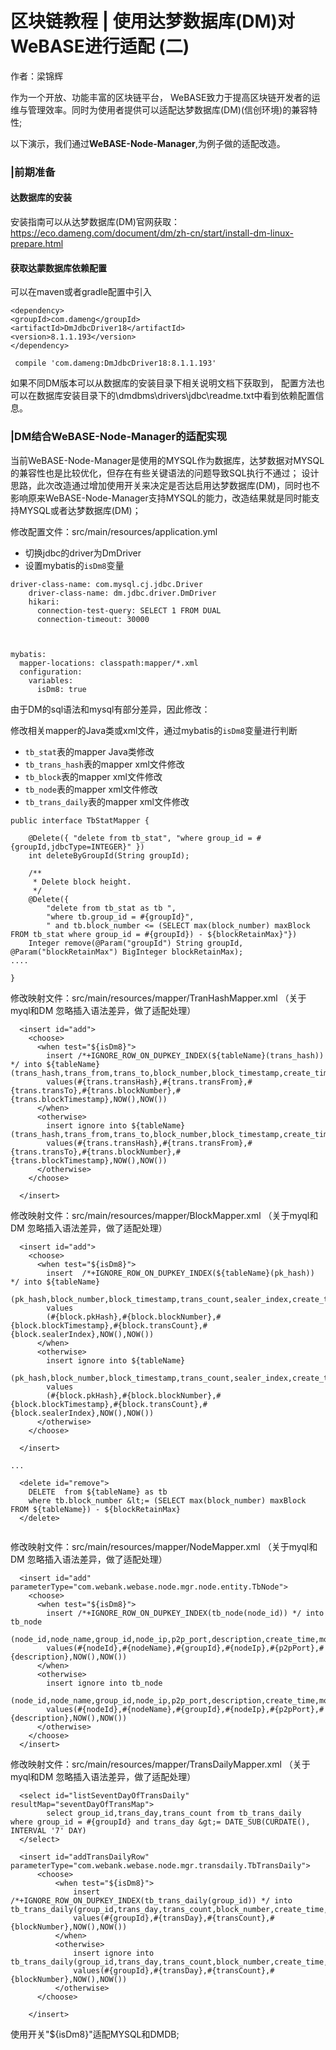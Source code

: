 # 区块链教程 | 使用达梦数据库(DM)对WeBASE进行适配 (二)
作者：梁锦辉

作为一个开放、功能丰富的区块链平台， WeBASE致力于提高区块链开发者的运维与管理效率。同时为使用者提供可以适配达梦数据库(DM)(信创环境)的兼容特性;

以下演示，我们通过**WeBASE-Node-Manager**,为例子做的适配改造。

### |前期准备
#### 达数据库的安装
安装指南可以从达梦数据库(DM)官网获取：https://eco.dameng.com/document/dm/zh-cn/start/install-dm-linux-prepare.html

#### 获取达蒙数据库依赖配置
可以在maven或者gradle配置中引入

``` maven依赖配置示例
<dependency>
<groupId>com.dameng</groupId>
<artifactId>DmJdbcDriver18</artifactId>
<version>8.1.1.193</version>
</dependency>
```

``` gradle依赖配置示例
 compile 'com.dameng:DmJdbcDriver18:8.1.1.193'
```
   

如果不同DM版本可以从数据库的安装目录下相关说明文档下获取到，
配置方法也可以在数据库安装目录下的\dmdbms\drivers\jdbc\readme.txt中看到依赖配置信息。

### |DM结合WeBASE-Node-Manager的适配实现
当前WeBASE-Node-Manager是使用的MYSQL作为数据库，达梦数据对MYSQL的兼容性也是比较优化，但存在有些关键语法的问题导致SQL执行不通过；
设计思路，此次改造通过增加使用开关来决定是否达启用达梦数据库(DM)，同时也不影响原来WeBASE-Node-Manager支持MYSQL的能力，改造结果就是同时能支持MYSQL或者达梦数据库(DM)；


修改配置文件：src/main/resources/application.yml
- 切换jdbc的driver为DmDriver
- 设置mybatis的`isDm8`变量

```
driver-class-name: com.mysql.cj.jdbc.Driver
    driver-class-name: dm.jdbc.driver.DmDriver
    hikari:
      connection-test-query: SELECT 1 FROM DUAL
      connection-timeout: 30000



mybatis: 
  mapper-locations: classpath:mapper/*.xml
  configuration:
    variables:
      isDm8: true

```

由于DM的sql语法和mysql有部分差异，因此修改：

修改相关mapper的Java类或xml文件，通过mybatis的`isDm8`变量进行判断
- `tb_stat`表的mapper Java类修改
- `tb_trans_hash`表的mapper xml文件修改
- `tb_block`表的mapper xml文件修改
- `tb_node`表的mapper xml文件修改
- `tb_trans_daily`表的mapper xml文件修改

``` 由于当前版本的mysql是关联查询删除，DM对这样语法支持不太友好，于是修改为通过子持查询方式删除，mysql和DM都支持的；
public interface TbStatMapper {

    @Delete({ "delete from tb_stat", "where group_id = #{groupId,jdbcType=INTEGER}" })
    int deleteByGroupId(String groupId);

    /**
     * Delete block height.
     */
    @Delete({
        "delete from tb_stat as tb ",
        "where tb.group_id = #{groupId}",
        " and tb.block_number <= (SELECT max(block_number) maxBlock FROM tb_stat where group_id = #{groupId}) - ${blockRetainMax}"})
    Integer remove(@Param("groupId") String groupId, @Param("blockRetainMax") BigInteger blockRetainMax);
....

}

```

修改映射文件：src/main/resources/mapper/TranHashMapper.xml （关于myql和DM 忽略插入语法差异，做了适配处理）
```
  <insert id="add">
    <choose>
      <when test="${isDm8}">
        insert /*+IGNORE_ROW_ON_DUPKEY_INDEX(${tableName}(trans_hash)) */ into ${tableName}(trans_hash,trans_from,trans_to,block_number,block_timestamp,create_time,modify_time)
        values(#{trans.transHash},#{trans.transFrom},#{trans.transTo},#{trans.blockNumber},#{trans.blockTimestamp},NOW(),NOW())
      </when>
      <otherwise>
        insert ignore into ${tableName}(trans_hash,trans_from,trans_to,block_number,block_timestamp,create_time,modify_time)
        values(#{trans.transHash},#{trans.transFrom},#{trans.transTo},#{trans.blockNumber},#{trans.blockTimestamp},NOW(),NOW())
      </otherwise>
    </choose>

  </insert>

```

修改映射文件：src/main/resources/mapper/BlockMapper.xml （关于myql和DM 忽略插入语法差异，做了适配处理）
```
  <insert id="add">
    <choose>
      <when test="${isDm8}">
        insert  /*+IGNORE_ROW_ON_DUPKEY_INDEX(${tableName}(pk_hash)) */ into ${tableName}
        (pk_hash,block_number,block_timestamp,trans_count,sealer_index,create_time,modify_time)
        values
        (#{block.pkHash},#{block.blockNumber},#{block.blockTimestamp},#{block.transCount},#{block.sealerIndex},NOW(),NOW())
      </when>
      <otherwise>
        insert ignore into ${tableName}
        (pk_hash,block_number,block_timestamp,trans_count,sealer_index,create_time,modify_time)
        values
        (#{block.pkHash},#{block.blockNumber},#{block.blockTimestamp},#{block.transCount},#{block.sealerIndex},NOW(),NOW())
      </otherwise>
    </choose>

  </insert>

...

  <delete id="remove">
    DELETE  from ${tableName} as tb
    where tb.block_number &lt;= (SELECT max(block_number) maxBlock FROM ${tableName}) - ${blockRetainMax}
  </delete>


```


修改映射文件：src/main/resources/mapper/NodeMapper.xml （关于myql和DM 忽略插入语法差异，做了适配处理）
```
  <insert id="add" parameterType="com.webank.webase.node.mgr.node.entity.TbNode">
    <choose>
      <when test="${isDm8}">
        insert /*+IGNORE_ROW_ON_DUPKEY_INDEX(tb_node(node_id)) */ into tb_node
        (node_id,node_name,group_id,node_ip,p2p_port,description,create_time,modify_time)
        values(#{nodeId},#{nodeName},#{groupId},#{nodeIp},#{p2pPort},#{description},NOW(),NOW())
      </when>
      <otherwise>
        insert ignore into tb_node
        (node_id,node_name,group_id,node_ip,p2p_port,description,create_time,modify_time)
        values(#{nodeId},#{nodeName},#{groupId},#{nodeIp},#{p2pPort},#{description},NOW(),NOW())
      </otherwise>
    </choose>
  </insert>

```
修改映射文件：src/main/resources/mapper/TransDailyMapper.xml （关于myql和DM 忽略插入语法差异，做了适配处理）
```
  <select id="listSeventDayOfTransDaily" resultMap="seventDayOfTransMap">
		select group_id,trans_day,trans_count from tb_trans_daily where group_id = #{groupId} and trans_day &gt;= DATE_SUB(CURDATE(), INTERVAL '7' DAY)
  </select>

  <insert id="addTransDailyRow" parameterType="com.webank.webase.node.mgr.transdaily.TbTransDaily">
	  <choose>
		  <when test="${isDm8}">
			  insert  /*+IGNORE_ROW_ON_DUPKEY_INDEX(tb_trans_daily(group_id)) */ into tb_trans_daily(group_id,trans_day,trans_count,block_number,create_time,modify_time)
			  values(#{groupId},#{transDay},#{transCount},#{blockNumber},NOW(),NOW())
		  </when>
		  <otherwise>
			  insert ignore into tb_trans_daily(group_id,trans_day,trans_count,block_number,create_time,modify_time)
			  values(#{groupId},#{transDay},#{transCount},#{blockNumber},NOW(),NOW())
		  </otherwise>
	  </choose>

	</insert>

```


使用开关"${isDm8}"适配MYSQL和DMDB;








